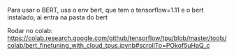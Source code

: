 Para usar o BERT, usa o env bert, que tem o tensorflow=1.11 e o bert instalado, ai entra na pasta do bert

Rodar no colab: https://colab.research.google.com/github/tensorflow/tpu/blob/master/tools/colab/bert_finetuning_with_cloud_tpus.ipynb#scrollTo=POkof5uHaQ_c
